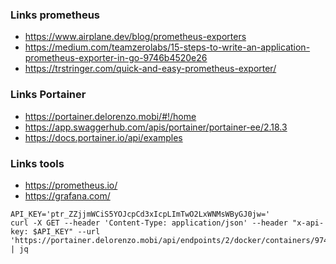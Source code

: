 ### Links prometheus
- https://www.airplane.dev/blog/prometheus-exporters
- https://medium.com/teamzerolabs/15-steps-to-write-an-application-prometheus-exporter-in-go-9746b4520e26
- https://trstringer.com/quick-and-easy-prometheus-exporter/

### Links Portainer
- https://portainer.delorenzo.mobi/#!/home
- https://app.swaggerhub.com/apis/portainer/portainer-ee/2.18.3
- https://docs.portainer.io/api/examples

### Links tools
- https://prometheus.io/
- https://grafana.com/

```
API_KEY='ptr_ZZjjmWCiS5YOJcpCd3xIcpLImTwO2LxWNMsWByGJ0jw='
curl -X GET --header 'Content-Type: application/json' --header "x-api-key: $API_KEY" --url 'https://portainer.delorenzo.mobi/api/endpoints/2/docker/containers/974a77279b0e44d3ceda9975081e7fd2d1ac24c92755b1c5dfb74163e15c2cb5/json' | jq
```